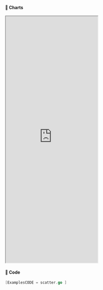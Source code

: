 <!-- tabs:start -->

#### **:art: Charts**
<iframe src="https://go-echarts.github.io/examples/scatter.html" height="800"> </iframe>

#### **:musical_keyboard: Code**

```go
[ExamplesCODE = scatter.go ]

```

<!-- tabs:end -->
